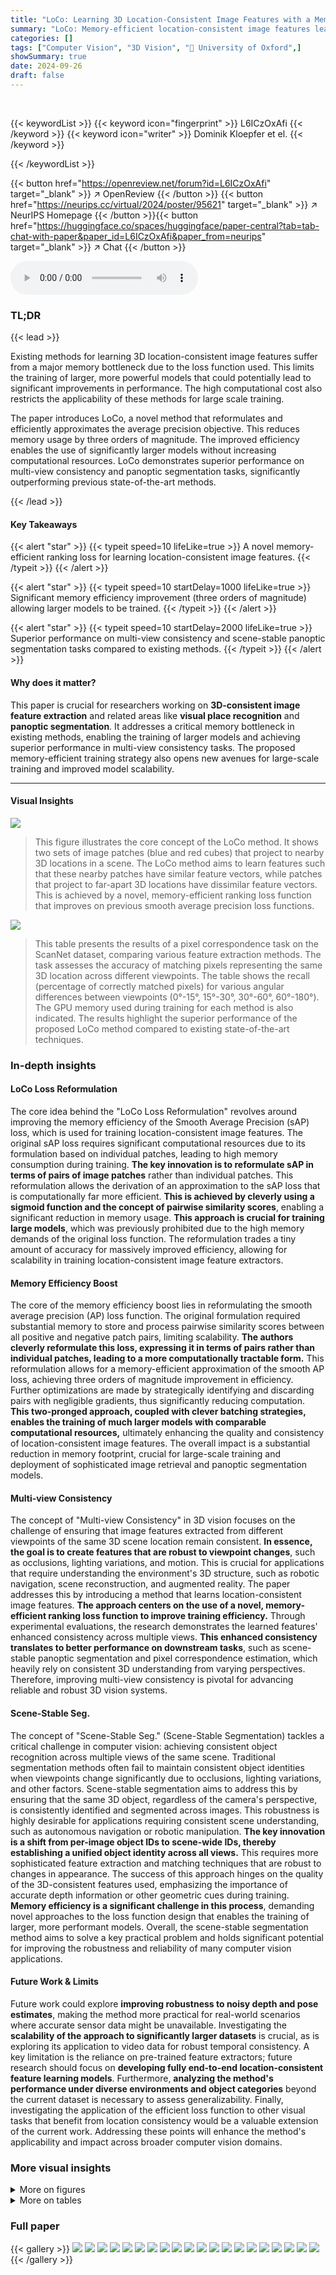 ```yaml
---
title: "LoCo: Learning 3D Location-Consistent Image Features with a Memory-Efficient Ranking Loss"
summary: "LoCo: Memory-efficient location-consistent image features learned via a novel ranking loss, enabling three orders of magnitude memory improvement and outperforming state-of-the-art."
categories: []
tags: ["Computer Vision", "3D Vision", "🏢 University of Oxford",]
showSummary: true
date: 2024-09-26
draft: false
---
```


<br>

{{< keywordList >}}
{{< keyword icon="fingerprint" >}} L6ICzOxAfi {{< /keyword >}}
{{< keyword icon="writer" >}} Dominik Kloepfer et el. {{< /keyword >}}
 
{{< /keywordList >}}

{{< button href="https://openreview.net/forum?id=L6ICzOxAfi" target="_blank" >}}
↗ OpenReview
{{< /button >}}
{{< button href="https://neurips.cc/virtual/2024/poster/95621" target="_blank" >}}
↗ NeurIPS Homepage
{{< /button >}}{{< button href="https://huggingface.co/spaces/huggingface/paper-central?tab=tab-chat-with-paper&paper_id=L6ICzOxAfi&paper_from=neurips" target="_blank" >}}
↗ Chat
{{< /button >}}



<audio controls>
    <source src="https://ai-paper-reviewer.com/L6ICzOxAfi/podcast.wav" type="audio/wav">
    Your browser does not support the audio element.
</audio>


### TL;DR


{{< lead >}}

Existing methods for learning 3D location-consistent image features suffer from a major memory bottleneck due to the loss function used.  This limits the training of larger, more powerful models that could potentially lead to significant improvements in performance.  The high computational cost also restricts the applicability of these methods for large scale training.

The paper introduces LoCo, a novel method that reformulates and efficiently approximates the average precision objective.  This reduces memory usage by three orders of magnitude. The improved efficiency enables the use of significantly larger models without increasing computational resources.  LoCo demonstrates superior performance on multi-view consistency and panoptic segmentation tasks, significantly outperforming previous state-of-the-art methods.

{{< /lead >}}


#### Key Takeaways

{{< alert "star" >}}
{{< typeit speed=10 lifeLike=true >}} A novel memory-efficient ranking loss for learning location-consistent image features. {{< /typeit >}}
{{< /alert >}}

{{< alert "star" >}}
{{< typeit speed=10 startDelay=1000 lifeLike=true >}} Significant memory efficiency improvement (three orders of magnitude) allowing larger models to be trained. {{< /typeit >}}
{{< /alert >}}

{{< alert "star" >}}
{{< typeit speed=10 startDelay=2000 lifeLike=true >}} Superior performance on multi-view consistency and scene-stable panoptic segmentation tasks compared to existing methods. {{< /typeit >}}
{{< /alert >}}

#### Why does it matter?
This paper is crucial for researchers working on **3D-consistent image feature extraction** and related areas like **visual place recognition** and **panoptic segmentation**.  It addresses a critical memory bottleneck in existing methods, enabling the training of larger models and achieving superior performance in multi-view consistency tasks. The proposed memory-efficient training strategy also opens new avenues for large-scale training and improved model scalability.

------
#### Visual Insights



![](https://ai-paper-reviewer.com/L6ICzOxAfi/figures_0_1.jpg)

> This figure illustrates the core concept of the LoCo method.  It shows two sets of image patches (blue and red cubes) that project to nearby 3D locations in a scene.  The LoCo method aims to learn features such that these nearby patches have similar feature vectors, while patches that project to far-apart 3D locations have dissimilar feature vectors.  This is achieved by a novel, memory-efficient ranking loss function that improves on previous smooth average precision loss functions.





![](https://ai-paper-reviewer.com/L6ICzOxAfi/tables_6_1.jpg)

> This table presents the results of a pixel correspondence task on the ScanNet dataset, comparing various feature extraction methods.  The task assesses the accuracy of matching pixels representing the same 3D location across different viewpoints. The table shows the recall (percentage of correctly matched pixels) for various angular differences between viewpoints (0°-15°, 15°-30°, 30°-60°, 60°-180°).  The GPU memory used during training for each method is also indicated. The results highlight the superior performance of the proposed LoCo method compared to existing state-of-the-art techniques.





### In-depth insights


#### LoCo Loss Reformulation
The core idea behind the "LoCo Loss Reformulation" revolves around improving the memory efficiency of the Smooth Average Precision (sAP) loss, which is used for training location-consistent image features.  The original sAP loss requires significant computational resources due to its formulation based on individual patches, leading to high memory consumption during training.  **The key innovation is to reformulate sAP in terms of pairs of image patches** rather than individual patches. This reformulation allows the derivation of an approximation to the sAP loss that is computationally far more efficient.  **This is achieved by cleverly using a sigmoid function and the concept of pairwise similarity scores**, enabling a significant reduction in memory usage.  **This approach is crucial for training large models**, which was previously prohibited due to the high memory demands of the original loss function. The reformulation trades a tiny amount of accuracy for massively improved efficiency, allowing for scalability in training location-consistent image feature extractors.

#### Memory Efficiency Boost
The core of the memory efficiency boost lies in reformulating the smooth average precision (AP) loss function.  The original formulation required substantial memory to store and process pairwise similarity scores between all positive and negative patch pairs, limiting scalability. **The authors cleverly reformulate this loss, expressing it in terms of pairs rather than individual patches, leading to a more computationally tractable form.** This reformulation allows for a memory-efficient approximation of the smooth AP loss, achieving three orders of magnitude improvement in efficiency.  Further optimizations are made by strategically identifying and discarding pairs with negligible gradients, thus significantly reducing computation.  **This two-pronged approach, coupled with clever batching strategies, enables the training of much larger models with comparable computational resources,** ultimately enhancing the quality and consistency of location-consistent image features. The overall impact is a substantial reduction in memory footprint, crucial for large-scale training and deployment of sophisticated image retrieval and panoptic segmentation models.

#### Multi-view Consistency
The concept of "Multi-view Consistency" in 3D vision focuses on the challenge of ensuring that image features extracted from different viewpoints of the same 3D scene location remain consistent.  **In essence, the goal is to create features that are robust to viewpoint changes**, such as occlusions, lighting variations, and motion.  This is crucial for applications that require understanding the environment's 3D structure, such as robotic navigation, scene reconstruction, and augmented reality.  The paper addresses this by introducing a method that learns location-consistent image features.  **The approach centers on the use of a novel, memory-efficient ranking loss function to improve training efficiency.**  Through experimental evaluations, the research demonstrates the learned features' enhanced consistency across multiple views. **This enhanced consistency translates to better performance on downstream tasks**, such as scene-stable panoptic segmentation and pixel correspondence estimation, which heavily rely on consistent 3D understanding from varying perspectives.  Therefore, improving multi-view consistency is pivotal for advancing reliable and robust 3D vision systems.

#### Scene-Stable Seg.
The concept of "Scene-Stable Seg." (Scene-Stable Segmentation) tackles a critical challenge in computer vision: achieving consistent object recognition across multiple views of the same scene.  Traditional segmentation methods often fail to maintain consistent object identities when viewpoints change significantly due to occlusions, lighting variations, and other factors.  Scene-stable segmentation aims to address this by ensuring that the same 3D object, regardless of the camera's perspective, is consistently identified and segmented across images.  This robustness is highly desirable for applications requiring consistent scene understanding, such as autonomous navigation or robotic manipulation.  **The key innovation is a shift from per-image object IDs to scene-wide IDs, thereby establishing a unified object identity across all views.** This requires more sophisticated feature extraction and matching techniques that are robust to changes in appearance.  The success of this approach hinges on the quality of the 3D-consistent features used, emphasizing the importance of accurate depth information or other geometric cues during training.  **Memory efficiency is a significant challenge in this process**, demanding novel approaches to the loss function design that enables the training of larger, more performant models.  Overall, the scene-stable segmentation method aims to solve a key practical problem and holds significant potential for improving the robustness and reliability of many computer vision applications.

#### Future Work & Limits
Future work could explore **improving robustness to noisy depth and pose estimates**, making the method more practical for real-world scenarios where accurate sensor data might be unavailable.  Investigating the **scalability of the approach to significantly larger datasets** is crucial, as is exploring its application to video data for robust temporal consistency.  A key limitation is the reliance on pre-trained feature extractors; future research should focus on **developing fully end-to-end location-consistent feature learning models**.  Furthermore, **analyzing the method's performance under diverse environments and object categories** beyond the current dataset is necessary to assess generalizability.  Finally, investigating the application of the efficient loss function to other visual tasks that benefit from location consistency would be a valuable extension of the current work.  Addressing these points will enhance the method's applicability and impact across broader computer vision domains.


### More visual insights

<details>
<summary>More on figures
</summary>


![](https://ai-paper-reviewer.com/L6ICzOxAfi/figures_3_1.jpg)

> This figure illustrates the concepts of positive and negative sets for pairs of image patches in the context of learning location-consistent image features.  (a) shows that positive pairs (green arrows) have 3D points closer than a threshold ρ, while negative pairs (red arrows) have 3D points further apart, but still within another threshold κ.  (b) visualizes the memory-efficient strategy based on the Smooth Average Precision loss, where the loss function saturates when the absolute similarity difference between image pairs is large, enabling optimization improvements. This allows for only calculating similarity differences for a subset of pairs, reducing memory usage.


![](https://ai-paper-reviewer.com/L6ICzOxAfi/figures_3_2.jpg)

> This figure illustrates the methodology for creating positive and negative sets for efficient learning. Panel (a) depicts how positive pairs (green arrows) have a 3D distance less than \(p\), negative pairs (red arrows) have a 3D distance between \(p\) and \(κ\), and others have a distance larger than \(κ\).  Panel (b) shows a memory-efficient strategy by using the sigmoid function with saturation thresholds. Pairs with large similarity differences saturate the sigmoid and don't impact training; this avoids memory costs by creating 3 subsets of positive and negative pairs (saturated below, unsaturated, and saturated above).


![](https://ai-paper-reviewer.com/L6ICzOxAfi/figures_8_1.jpg)

> This figure shows a qualitative comparison of scene-stable panoptic segmentation results using the proposed LoCo method.  Three images from the Matterport3D dataset are shown, each with its corresponding ground truth segmentation (top row) and the segmentation obtained using the LoCo method (bottom row).  The key observation is that the object identities (colors) and segmentation masks remain consistent across significant viewpoint changes, demonstrating the scene-stable nature of the model's output. This highlights the model's ability to recognize and segment the same objects even under varying viewing angles and perspectives.


![](https://ai-paper-reviewer.com/L6ICzOxAfi/figures_21_1.jpg)

> This figure illustrates the core concept of LoCo, a memory-efficient method for learning location-consistent image features.  It shows how the method encourages similar features for image patches that project to nearby 3D locations and dissimilar features for patches projecting to distant 3D points.  The use of stacked cubes helps visualize the backprojection of image patches to 3D space and how similar/dissimilar features are learned based on 3D proximity.


![](https://ai-paper-reviewer.com/L6ICzOxAfi/figures_21_2.jpg)

> This figure illustrates the core concept of LoCo, a memory-efficient method for learning location-consistent image features.  It shows how the approach encourages similar features for image patches that backproject to nearby 3D points and dissimilar features for patches that backproject to distant 3D points.  This is achieved through a novel ranking loss function which is a more memory-efficient reformulation of the Smooth Average Precision loss.


</details>




<details>
<summary>More on tables
</summary>


![](https://ai-paper-reviewer.com/L6ICzOxAfi/tables_7_1.jpg)
> This table presents the results of scene-stable panoptic segmentation on unseen Matterport3D and ScanNet datasets.  The performance of different models (LOCUS, DINO, DINOv2, CroCo-v2, MaskDINO, and the proposed LoCo) is evaluated using three metrics: Jaccard index (Jac), Intersection over Union (IoU), and Average Precision (AP).  The feature dimension (d) is specified for each model, noting the smaller dimension for LOCUS due to memory constraints.  A crucial point is that per-image object instance indices were matched to ground-truth per-scene indices based on IoU.

![](https://ai-paper-reviewer.com/L6ICzOxAfi/tables_13_1.jpg)
> This table details the architecture of the fully convolutional residual network used in the pixel-correspondence task. It lists the layer number, kernel size, output dimension, dilation, and downsampling factor for each of the six convolutional layers.  This network learns additive residuals to the frozen DINO features, enhancing the location consistency of the features.

![](https://ai-paper-reviewer.com/L6ICzOxAfi/tables_19_1.jpg)
> This table presents the results of a pixel correspondence task on the ScanNet dataset.  The task measures the accuracy of matching pixels between different views of the same scene, given varying degrees of viewpoint change (0-15°, 15-30°, 30-60°, 60-180°).  The table compares the performance of several models: LoCo (the proposed method), LOCUS, DINO, DINOv2, and CroCo-v2, reporting the recall of accurate correspondences at a 10-pixel reprojection error threshold. GPU memory usage during training is also provided for LoCo and LoCUS.  The results demonstrate the superior performance of LoCo in achieving location consistency across varying viewpoints.

![](https://ai-paper-reviewer.com/L6ICzOxAfi/tables_20_1.jpg)
> This table presents the results of visual place recognition experiments using various feature extractors on the Matterport3D and ScanNet datasets.  The results are reported using the Recall@1 and Recall@5 metrics, showing the top 1 and top 5 most similar reference images retrieved for each query image.  The table compares the performance of LoCo against several baselines including LOCUS, DINO, DINOv2, CroCo-v2 and MixVPR.  Most methods utilize VLAD for aggregating local feature vectors, except for MixVPR which generates global image descriptors directly.  The LoCo method uses 768-dimensional features, while LOCUS uses 64-dimensional features due to memory limitations.

</details>




### Full paper

{{< gallery >}}
<img src="https://ai-paper-reviewer.com/L6ICzOxAfi/1.png" class="grid-w50 md:grid-w33 xl:grid-w25" />
<img src="https://ai-paper-reviewer.com/L6ICzOxAfi/2.png" class="grid-w50 md:grid-w33 xl:grid-w25" />
<img src="https://ai-paper-reviewer.com/L6ICzOxAfi/3.png" class="grid-w50 md:grid-w33 xl:grid-w25" />
<img src="https://ai-paper-reviewer.com/L6ICzOxAfi/4.png" class="grid-w50 md:grid-w33 xl:grid-w25" />
<img src="https://ai-paper-reviewer.com/L6ICzOxAfi/5.png" class="grid-w50 md:grid-w33 xl:grid-w25" />
<img src="https://ai-paper-reviewer.com/L6ICzOxAfi/6.png" class="grid-w50 md:grid-w33 xl:grid-w25" />
<img src="https://ai-paper-reviewer.com/L6ICzOxAfi/7.png" class="grid-w50 md:grid-w33 xl:grid-w25" />
<img src="https://ai-paper-reviewer.com/L6ICzOxAfi/8.png" class="grid-w50 md:grid-w33 xl:grid-w25" />
<img src="https://ai-paper-reviewer.com/L6ICzOxAfi/9.png" class="grid-w50 md:grid-w33 xl:grid-w25" />
<img src="https://ai-paper-reviewer.com/L6ICzOxAfi/10.png" class="grid-w50 md:grid-w33 xl:grid-w25" />
<img src="https://ai-paper-reviewer.com/L6ICzOxAfi/11.png" class="grid-w50 md:grid-w33 xl:grid-w25" />
<img src="https://ai-paper-reviewer.com/L6ICzOxAfi/12.png" class="grid-w50 md:grid-w33 xl:grid-w25" />
<img src="https://ai-paper-reviewer.com/L6ICzOxAfi/13.png" class="grid-w50 md:grid-w33 xl:grid-w25" />
<img src="https://ai-paper-reviewer.com/L6ICzOxAfi/14.png" class="grid-w50 md:grid-w33 xl:grid-w25" />
<img src="https://ai-paper-reviewer.com/L6ICzOxAfi/15.png" class="grid-w50 md:grid-w33 xl:grid-w25" />
<img src="https://ai-paper-reviewer.com/L6ICzOxAfi/16.png" class="grid-w50 md:grid-w33 xl:grid-w25" />
<img src="https://ai-paper-reviewer.com/L6ICzOxAfi/17.png" class="grid-w50 md:grid-w33 xl:grid-w25" />
<img src="https://ai-paper-reviewer.com/L6ICzOxAfi/18.png" class="grid-w50 md:grid-w33 xl:grid-w25" />
<img src="https://ai-paper-reviewer.com/L6ICzOxAfi/19.png" class="grid-w50 md:grid-w33 xl:grid-w25" />
<img src="https://ai-paper-reviewer.com/L6ICzOxAfi/20.png" class="grid-w50 md:grid-w33 xl:grid-w25" />
{{< /gallery >}}